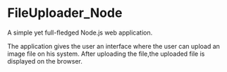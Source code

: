 # FileUploader_Node


A simple yet full-fledged Node.js web application.


The application gives the user an interface where the user can upload an image file on his system. After uploading the file,the uploaded file is displayed on the browser.
